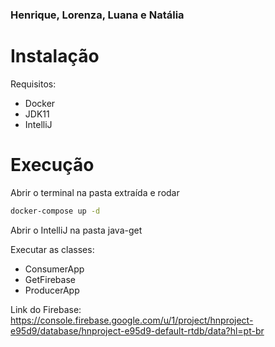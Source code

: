 ### Henrique, Lorenza, Luana e Natália

# Instalação

Requisitos:
- Docker
- JDK11
- IntelliJ

# Execução

Abrir o terminal na pasta extraída e rodar

```bash
docker-compose up -d
```

Abrir o IntelliJ na pasta java-get

Executar as classes:
- ConsumerApp
- GetFirebase
- ProducerApp

Link do Firebase:
https://console.firebase.google.com/u/1/project/hnproject-e95d9/database/hnproject-e95d9-default-rtdb/data?hl=pt-br